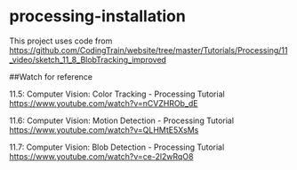 # processing-installation

This project uses code from https://github.com/CodingTrain/website/tree/master/Tutorials/Processing/11_video/sketch_11_8_BlobTracking_improved


##Watch for reference

11.5: Computer Vision: Color Tracking - Processing Tutorial
https://www.youtube.com/watch?v=nCVZHROb_dE

11.6: Computer Vision: Motion Detection - Processing Tutorial
https://www.youtube.com/watch?v=QLHMtE5XsMs

11.7: Computer Vision: Blob Detection - Processing Tutorial
https://www.youtube.com/watch?v=ce-2l2wRqO8

